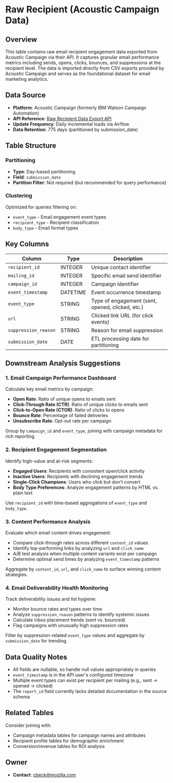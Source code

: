 # Raw Recipient (Acoustic Campaign Data)

## Overview

This table contains raw email recipient engagement data exported from Acoustic Campaign via their API. It captures granular email performance metrics including sends, opens, clicks, bounces, and suppressions at the recipient level. The data is imported directly from CSV exports provided by Acoustic Campaign and serves as the foundational dataset for email marketing analytics.

## Data Source

- **Platform**: Acoustic Campaign (formerly IBM Watson Campaign Automation)
- **API Reference**: [Raw Recipient Data Export API](https://developer.goacoustic.com/acoustic-campaign/reference/rawrecipientdataexport)
- **Update Frequency**: Daily incremental loads via Airflow
- **Data Retention**: 775 days (partitioned by submission_date)

## Table Structure

### Partitioning
- **Type**: Day-based partitioning
- **Field**: `submission_date`
- **Partition Filter**: Not required (but recommended for query performance)

### Clustering
Optimized for queries filtering on:
- `event_type` - Email engagement event types
- `recipient_type` - Recipient classification
- `body_type` - Email format types

## Key Columns

| Column | Type | Description |
|--------|------|-------------|
| `recipient_id` | INTEGER | Unique contact identifier |
| `mailing_id` | INTEGER | Specific email send identifier |
| `campaign_id` | INTEGER | Campaign identifier |
| `event_timestamp` | DATETIME | Event occurrence timestamp |
| `event_type` | STRING | Type of engagement (sent, opened, clicked, etc.) |
| `url` | STRING | Clicked link URL (for click events) |
| `suppression_reason` | STRING | Reason for email suppression |
| `submission_date` | DATE | ETL processing date for partitioning |

## Downstream Analysis Suggestions

### 1. Email Campaign Performance Dashboard
Calculate key email metrics by campaign:
- **Open Rate**: Ratio of unique opens to emails sent
- **Click-Through Rate (CTR)**: Ratio of unique clicks to emails sent
- **Click-to-Open Rate (CTOR)**: Ratio of clicks to opens
- **Bounce Rate**: Percentage of failed deliveries
- **Unsubscribe Rate**: Opt-out rate per campaign

Group by `campaign_id` and `event_type`, joining with campaign metadata for rich reporting.

### 2. Recipient Engagement Segmentation
Identify high-value and at-risk segments:
- **Engaged Users**: Recipients with consistent open/click activity
- **Inactive Users**: Recipients with declining engagement trends
- **Single-Click Champions**: Users who click but don't convert
- **Body Type Preferences**: Analyze engagement patterns by HTML vs. plain text

Use `recipient_id` with time-based aggregations of `event_type` and `body_type`.

### 3. Content Performance Analysis
Evaluate which email content drives engagement:
- Compare click-through rates across different `content_id` values
- Identify top-performing links by analyzing `url` and `click_name`
- A/B test analysis when multiple content variants exist per campaign
- Determine optimal send times by analyzing `event_timestamp` patterns

Aggregate by `content_id`, `url`, and `click_name` to surface winning content strategies.

### 4. Email Deliverability Health Monitoring
Track deliverability issues and list hygiene:
- Monitor bounce rates and types over time
- Analyze `suppression_reason` patterns to identify systemic issues
- Calculate inbox placement trends (sent vs. bounced)
- Flag campaigns with unusually high suppression rates

Filter by suppression-related `event_type` values and aggregate by `submission_date` for trending.

## Data Quality Notes

- All fields are nullable, so handle null values appropriately in queries
- `event_timestamp` is in the API user's configured timezone
- Multiple event types can exist per recipient per mailing (e.g., sent → opened → clicked)
- The `report_id` field currently lacks detailed documentation in the source schema

## Related Tables

Consider joining with:
- Campaign metadata tables for campaign names and attributes
- Recipient profile tables for demographic enrichment
- Conversion/revenue tables for ROI analysis

## Owner

- **Contact**: cbeck@mozilla.com
